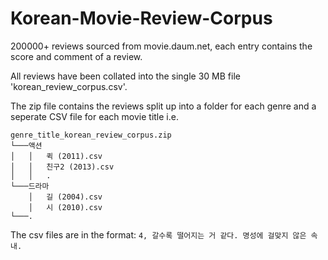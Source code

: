 # Korean-Movie-Review-Corpus
200000+ reviews sourced from movie.daum.net, each entry contains the score and comment of a review.

All reviews have been collated into the single 30 MB file 'korean_review_corpus.csv'.

The zip file contains the reviews split up into a folder for each genre and a seperate CSV file for each movie title i.e.


```
genre_title_korean_review_corpus.zip
└───액션
│   │   퀵 (2011).csv
│   │   친구2 (2013).csv
│   │   .
└───드라마
    │   길 (2004).csv
    │   시 (2010).csv
└───.

```
The csv files are in the format:
`4, 갈수록 떨어지는 거 같다. 명성에 걸맞지 않은 속내.`
